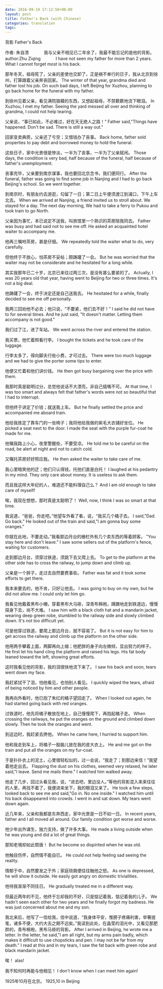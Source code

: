 ```yaml
---
date: 2016-09-19 17:12:50+08:00
layout: post
title: Father's Back (with Chinese)
categories: translation
tags: 
---
```


背影
Father's Back

作者: 朱自清
　
　　我与父亲不相见已二年余了，我最不能忘记的是他的背影。
author:Zhu Ziqing
　
　　I have not seen my father for more than 2 years. What I cannot forget most is his back.

那年冬天，祖母死了，父亲的差使也交卸了，正是祸不单行的日子，我从北京到徐州，打算跟着父亲奔丧回家。
The winter of that year, grandma died and father lost his job. On such bad days, I left Beijing for Xuzhou, planning to go back home for the funeral with my father. 

到徐州见着父亲，看见满院狼藉的东西，又想起祖母，不禁簌簌地流下眼泪。
In Xuzhou, I met my father. Seeing the yard messed all over and thinking of grandma, I could not help tearing.

父亲说，“事已如此，不必难过，好在天无绝人之路！”
Father said,"Things have happened. Don't be sad. There is still a way out."

回家变卖典质，父亲还了亏空；又借钱办了丧事。
Back home, father sold properties to pay debt and borrowed money to hold the funeral. 

这些日子，家中光景很是惨淡，一半为了丧事，一半为了父亲赋闲。
Those days, the condition is very bad, half because of the funeral, half because of father's unemployment. 

丧事完毕，父亲要到南京谋事，我也要回北京念书，我们便同行。
After the funeral, father was going to find some job in Nanjing and I had to go back Beijing's school. So we went together.

到南京时，有朋友约去游逛，勾留了一日；第二日上午便须渡江到浦口，下午上车北去。
When we arrived at Nanjing, a friend invited us to stroll about. We stayed for a day. The next day morning, We had to take a ferry to Pukou and took train to go North.

父亲因为事忙，本已说定不送我，叫旅馆里一个熟识的茶房陪我同去。
Father was busy and had said not to see me off. He asked an acquainted hotel waiter to accompany me.

他再三嘱咐茶房，甚是仔细。
We repeatedly told the waiter what to do, very carefully.

但他终于不放心，怕茶房不妥帖；颇踌躇了一会。
But he was worried that the waiter may not be considerate and he hesitated for a long while. 

其实我那年已二十岁，北京已来往过两三次，是没有甚么要紧的了。
Actually, I was 20 years old that year, having went to Beijing for two or three times. It's not a big deal.

他踌躇了一会，终于决定还是自己送我去。
He hesitated for a while, finally decided to see me off personally.

我两三回劝他不必去；他只说，“不要紧，他们去不好！”
I said he did not have to for several times. And he just said, "It doesn't matter. Letting them accompany is not good."

我们过了江，进了车站。
We went across the river and entered the station.

我买票，他忙着照看行李。
I bought the tickets and he took care of the luggage.

行李太多了，得向脚夫行些小费，才可过去。
There were too much luggage and we had to give the porter some tips to enter. 

他便又忙着和他们讲价钱。
He then got busy bargaining over the price with them.

我那时真是聪明过分，总觉他说话不大漂亮，非自己插嘴不可。
At that time, I was too smart and always felt that father's words were not so beautiful that I had to interrupt. 

但他终于讲定了价钱；就送我上车。
But he finally settled the price and accompanied me aboard train.  

他给我拣定了靠车门的一张椅子；我将他给我做的紫毛大衣铺好坐位。
He picked a seat next to the door. I made the seat with the purple fur-coat he made for me.

他嘱我路上小心，夜里警醒些，不要受凉。
He told me to be careful on the road, be alert at night and not to catch cold.

又嘱托茶房好好照应我。
He then asked the waiter to take care of me. 

我心里暗笑他的迂；他们只认得钱，托他们直是白托！
I laughed at his pedantry in my mind. They only care about money. It is useless to ask them.

而且我这样大年纪的人，难道还不能料理自己么？
And I am old enough to take care of myself!

唉，我现在想想，那时真是太聪明了！
Well, now, I think I was so smart at that time.

我说道，“爸爸，你走吧。”他望车外看了看，说，“我买几个橘子去。
I said,"Dad. Go back." He looked out of the train and said,"I am gonna buy some oranges."

你就在此地，不要走动。”我看那边月台的栅栏外有几个卖东西的等着顾客。
"You stay here and don't leave." I saw some sellers out of the platform's fence, waiting for customers.

走到那边月台，须穿过铁道，须跳下去又爬上去。
To get to the platform at the other side has to cross the railway, to jump down and climb up.

父亲是一个胖子，走过去自然要费事些。
Father was fat and it took some efforts to get there.

我本来要去的，他不肯，只好让他去。
I was going to buy on my own, but he did not allow me. I could only let him go.

我看见他戴着黑布小帽，穿着黑布大马褂，深青布棉袍，蹒跚地走到铁道边，慢慢探身下去，尚不大难。
I saw him with a black cloth hat and a mandarin jacket, wearing deep green robe, stumbled to the railway side and slowly climbed down. It's not too difficult yet.

可是他穿过铁道，要爬上那边月台，就不容易了。
But it is not easy for him to get across the railway and climb up the platform on the other side.

他用两手攀着上面，两脚再向上缩；他肥胖的身子向左微倾，显出努力的样子。
He first let his hand cling the platform and raised his legs. His fat body leaned toward the left, showing great efforts. 

这时我看见他的背影，我的泪很快地流下来了。
I saw his back and soon, tears went down my face.

我赶紧拭干了泪，怕他看见，也怕别人看见。
I quickly wiped the tears, afraid of being noticed by him and other people.

我再向外看时，他已抱了朱红的橘子望回走了。
When I looked out again, he had started going back with red oranges.

过铁道时，他先将橘子散放在地上，自己慢慢爬下，再抱起橘子走。
When crossing the railways, he put the oranges on the ground and climbed down slowly. Then he took the oranges and went.

到这边时，我赶紧去搀他。
When he came here, I hurried to support him.

他和我走到车上，将橘子一股脑儿放在我的皮大衣上。
He and me got on the train and put all the oranges on my fur-coat.

于是扑扑衣上的泥土，心里很轻松似的，过一会说，“我走了；到那边来信！”我望着他走出去。
Flapping the dust on his clothes, seemed very relaxed, he later said,"I leave. Send me mails there." I watched him walked away.

他走了几步，回过头看见我，说，“进去吧，里边没人。”等他的背影混入来来往往的人里，再找不着了，我便进来坐下，我的眼泪又来了。
He took a few steps, looked back to see me and said,"Go in. No one inside." I watched him until his back disappeared into crowds. I went in and sat down. My tears went down again.

近几年来，父亲和我都是东奔西走，家中光景是一日不如一日。
In recent years, father and I all moved all around. Our family condition got worse and worse. 

他少年出外谋生，独力支持，做了许多大事。
He made a living outside when he was young and did a lot of great things.

那知老境却如此颓唐！
But he become so dispirited when he was old.

他触目伤怀，自然情不能自已。
He could not help feeling sad seeing the reality.

情郁于中，自然要发之于外；家庭琐屑便往往触他之怒。
As one is depressed, he will show it outside. He easily got angry on domestic trivialities.

他待我渐渐不同往日。
He gradually treated me in a different way.

但最近两年的不见，他终于忘却我的不好，只是惦记着我，惦记着我的儿子。
We hadn't seen each other for two years and he finally forgot my badness. He was just concerned about me and my son. 

我北来后，他写了一信给我，信中说道，“我身体平安，惟膀子疼痛利害，举箸提笔，诸多不便，大约大去之期不远矣。”我读到此处，在晶莹的泪光中，又看见那肥胖的，青布棉袍，黑布马褂的背影。
After I arrived in Beijing, he wrote me a letter. In the letter, he said,"I am all right, but my arms pain badly, which makes it difficult to use chopsticks and pen. I may not be far from my death." I read at this and in my tears, I saw the fat back with green robe and black mandarin jacket.

唉！
alas!

我不知何时再能与他相见！
I don't know when I can meet him again!

1925年10月在北京。
1925,10 in Beijing

  